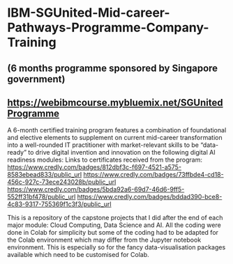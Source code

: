 # IBM-SGUnited-Mid-career-Pathways-Programme-Company-Training
## (6 months programme sponsored by Singapore government)
## https://webibmcourse.mybluemix.net/SGUnitedProgramme

A 6-month certified training program features a combination of foundational and elective elements to supplement on current mid-career transformation into a well-rounded IT practitioner with market-relevant skills to be “data-ready” to drive digital invention and innovation on the following digital AI readiness modules: 
Links to certificates received from the program:
https://www.credly.com/badges/812dbf3c-f697-4521-a575-8583ebead833/public_url
https://www.credly.com/badges/73ffbde4-cd18-456c-927c-73ece243028b/public_url
https://www.credly.com/badges/5bda92a6-69d7-46d6-9ff5-552ff31bf478/public_url
https://www.credly.com/badges/bddad390-bce8-4c83-9317-755369f1c3f3/public_url

This is a repository of the capstone projects that I did after the end of each major module: Cloud Computing, Data Science and AI.  All the coding were done in Colab for simplicity but some of the coding had to be adapted for the Colab environment which may differ from the Jupyter notebook environment.  This is especially so for the fancy data-visualisation packages available which need to be customised for Colab.  
